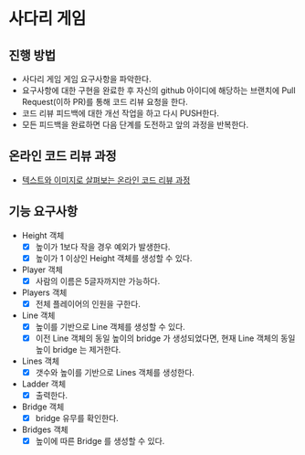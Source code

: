 # 사다리 게임
## 진행 방법
* 사다리 게임 게임 요구사항을 파악한다.
* 요구사항에 대한 구현을 완료한 후 자신의 github 아이디에 해당하는 브랜치에 Pull Request(이하 PR)를 통해 코드 리뷰 요청을 한다.
* 코드 리뷰 피드백에 대한 개선 작업을 하고 다시 PUSH한다.
* 모든 피드백을 완료하면 다음 단계를 도전하고 앞의 과정을 반복한다.

## 온라인 코드 리뷰 과정
* [텍스트와 이미지로 살펴보는 온라인 코드 리뷰 과정](https://github.com/nextstep-step/nextstep-docs/tree/master/codereview)

## 기능 요구사항 
- Height 객체 
  - [x] 높이가 1보다 작을 경우 예외가 발생한다.
  - [x] 높이가 1 이상인 Height 객체를 생성할 수 있다.
- Player 객체 
  - [x] 사람의 이름은 5글자까지만 가능하다.
- Players 객체 
  - [x] 전체 플레이어의 인원을 구한다.
- Line 객체 
  - [x] 높이를 기반으로 Line 객체를 생성할 수 있다.
  - [x] 이전 Line 객체의 동일 높이의 bridge 가 생성되었다면, 현재 Line 객체의 동일 높이 bridge 는 제거한다.
- Lines 객체 
  - [x] 갯수와 높이를 기반으로 Lines 객체를 생성한다.
- Ladder 객체 
  - [x] 출력한다. 
- Bridge 객체 
  - [x] bridge 유무를 확인한다.
- Bridges 객체 
  - [x] 높이에 따른 Bridge 를 생성할 수 있다.